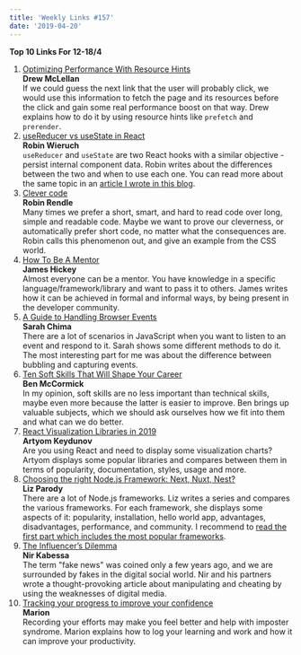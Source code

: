 ```yaml
---
title: 'Weekly Links #157'
date: '2019-04-20'
---
```


**Top 10 Links For 12-18/4**

1. [Optimizing Performance With Resource Hints](https://www.smashingmagazine.com/2019/04/optimization-performance-resource-hints/)  
    **Drew McLellan**  
   If we could guess the next link that the user will probably click, we would use this information to fetch the page and its resources before the click and gain some real performance boost on that way. Drew explains how to do it by using resource hints like `prefetch` and `prerender`.
2. [useReducer vs useState in React](https://www.robinwieruch.de/react-usereducer-vs-usestate/)  
   **Robin Wieruch**  
   `useReducer` and `useState` are two React hooks with a similar objective - persist internal component data. Robin writes about the differences between the two and when to use each one. You can read more about the same topic in an [article I wrote in this blog](https://yearn2learn.netlify.com/dilemmas-with-react-hooks-1).
3. [Clever code](https://css-tricks.com/clever-code/)  
   **Robin Rendle**  
   Many times we prefer a short, smart, and hard to read code over long, simple and readable code. Maybe we want to prove our cleverness, or automatically prefer short code, no matter what the consequences are. Robin calls this phenomenon out, and give an example from the CSS world.
4. [How To Be A Mentor](https://dev.to/jamesmh/how-to-be-a-mentor-3dlp)  
   **James Hickey**  
   Almost everyone can be a mentor. You have knowledge in a specific language/framework/library and want to pass it to others. James writes how it can be achieved in formal and informal ways, by being present in the developer community.
5. [A Guide to Handling Browser Events](https://dev.to/sarah_chima/a-guide-to-handling-browser-events-ean)  
   **Sarah Chima**  
   There are a lot of scenarios in JavaScript when you want to listen to an event and respond to it. Sarah shows some different methods to do it. The most interesting part for me was about the difference between bubbling and capturing events.
6. [Ten Soft Skills That Will Shape Your Career](https://benmccormick.org/2019/04/15/soft-skills)  
   **Ben McCormick**  
   In my opinion, soft skills are no less important than technical skills, maybe even more because the latter is easier to improve. Ben brings up valuable subjects, which we should ask ourselves how we fit into them and what can we do better.
7. [React Visualization Libraries in 2019](https://cube.dev/blog/react-visualization-libraries-in-2019/)  
   **Artyom Keydunov**  
   Are you using React and need to display some visualization charts? Artyom displays some popular libraries and compares between them in terms of popularity, documentation, styles, usage and more.
8. [Choosing the right Node.js Framework: Next, Nuxt, Nest?](https://nodesource.com/blog/next-nuxt-nest)  
   **Liz Parody**  
   There are a lot of Node.js frameworks. Liz writes a series and compares the various frameworks. For each framework, she displays some aspects of it: popularity, installation, hello world app, advantages, disadvantages, performance, and community. I recommend to [read the first part which includes the most popular frameworks](https://nodesource.com/blog/Express-Koa-Hapi).
9. [The Influencer’s Dilemma](https://hackernoon.com/the-influencers-dilemma-83582be1925c)  
   **Nir Kabessa**  
   The term "fake news" was coined only a few years ago, and we are surrounded by fakes in the digital social world. Nir and his partners wrote a thought-provoking article about manipulating and cheating by using the weaknesses of digital media.
10. [Tracking your progress to improve your confidence](https://dev.to/codeidoscope/tracking-your-progress-to-improve-your-confidence-12lh)  
    **Marion**  
    Recording your efforts may make you feel better and help with imposter syndrome. Marion explains how to log your learning and work and how it can improve your productivity.
